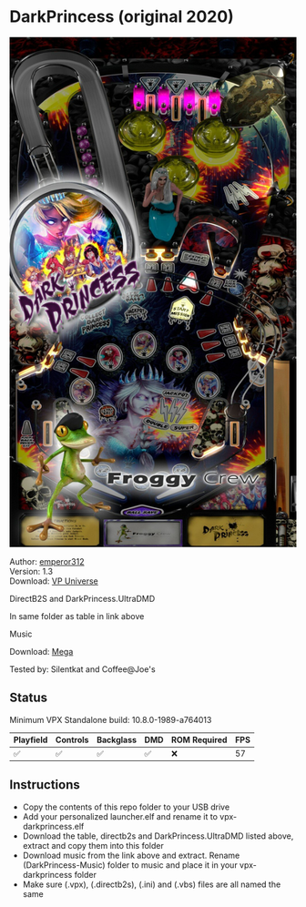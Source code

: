 # DarkPrincess (original 2020)

![Table Preview](../../images/vpx-darkprincess-preview.jpg)

Author: [emperor312 ](https://vpuniverse.com/profile/35296-emperor312/)  
Version: 1.3  
Download: [VP Universe](https://vpuniverse.com/files/file/8119-darkprincess-original-2020-v13-update-sound-files/)

DirectB2S and DarkPrincess.UltraDMD

In same folder as table in link above

Music

Download: [Mega](https://mega.nz/file/xmhH3TiI#kRQGDfJDISHJKz2B2GevtOKzp_DmjdN42XeVoLezEVg)

Tested by: Silentkat and Coffee@Joe's

## Status 

Minimum VPX Standalone build: 10.8.0-1989-a764013

| Playfield | Controls | Backglass | DMD | ROM Required | FPS | 
|-----------|----------|-----------|-----|--------------|-----|
| :white_check_mark: | :white_check_mark: | :white_check_mark: | :white_check_mark: | :x: | 57 |

## Instructions

- Copy the contents of this repo folder to your USB drive
- Add your personalized launcher.elf and rename it to vpx-darkprincess.elf
- Download the table, directb2s and DarkPrincess.UltraDMD listed above, extract and copy them into this folder
- Download music from the link above and extract. Rename (DarkPrincess-Music) folder to music and place it in your vpx-darkprincess folder
- Make sure (.vpx), (.directb2s), (.ini) and (.vbs) files are all named the same
